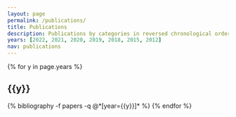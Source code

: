 ```yaml
---
layout: page
permalink: /publications/
title: Publications
description: Publications by categories in reversed chronological order. generated by jekyll-scholar.
years: [2022, 2021, 2020, 2019, 2018, 2015, 2012]
nav: publications
---
```



<div class="publications">

{% for y in page.years %}
  <h2 class="year">{{y}}</h2>
  {% bibliography -f papers -q @*[year={{y}}]* %}
{% endfor %}

</div>
